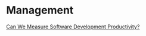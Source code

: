 # Management

[Can We Measure Software Development Productivity?](https://medium.com/nickonsoftware/can-we-measure-software-development-productivity-a2138d2f7011)

